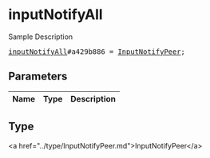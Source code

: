 # inputNotifyAll

Sample Description

<pre>
<a href="../constructor/inputNotifyAll.md">inputNotifyAll</a>#a429b886 = <a href="../type/InputNotifyPeer.md">InputNotifyPeer</a>;
</pre>

## Parameters

| Name | Type | Description |
|------|:----:|-------------|

## Type

&lt;a href=&#34;../type/InputNotifyPeer.md&#34;&gt;InputNotifyPeer&lt;/a&gt;
